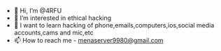 - 👋 Hi, I’m @4RFU
- 👀 I’m interested in ethical hacking 
- 🌱 I want to learn hacking of phone,emails,computers,ios,social media accounts,cams and mic,etc
- 📫 How to reach me - menaserver9980@gmail.com

<!---
4RFU/4RFU is a ✨ special ✨ repository because its `README.md` (this file) appears on your GitHub profile.
You can click the Preview link to take a look at your changes.
--->
